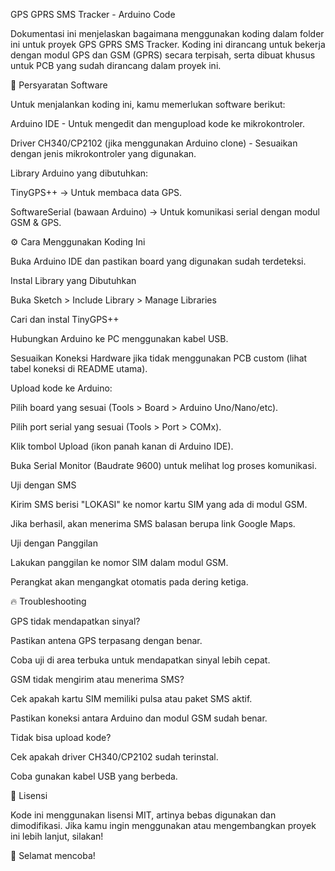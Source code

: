 GPS GPRS SMS Tracker - Arduino Code

Dokumentasi ini menjelaskan bagaimana menggunakan koding dalam folder ini untuk proyek GPS GPRS SMS Tracker. Koding ini dirancang untuk bekerja dengan modul GPS dan GSM (GPRS) secara terpisah, serta dibuat khusus untuk PCB yang sudah dirancang dalam proyek ini.

📌 Persyaratan Software

Untuk menjalankan koding ini, kamu memerlukan software berikut:

Arduino IDE - Untuk mengedit dan mengupload kode ke mikrokontroler.

Driver CH340/CP2102 (jika menggunakan Arduino clone) - Sesuaikan dengan jenis mikrokontroler yang digunakan.

Library Arduino yang dibutuhkan:

TinyGPS++ → Untuk membaca data GPS.

SoftwareSerial (bawaan Arduino) → Untuk komunikasi serial dengan modul GSM & GPS.

⚙️ Cara Menggunakan Koding Ini

Buka Arduino IDE dan pastikan board yang digunakan sudah terdeteksi.

Instal Library yang Dibutuhkan

Buka Sketch > Include Library > Manage Libraries

Cari dan instal TinyGPS++

Hubungkan Arduino ke PC menggunakan kabel USB.

Sesuaikan Koneksi Hardware jika tidak menggunakan PCB custom (lihat tabel koneksi di README utama).

Upload kode ke Arduino:

Pilih board yang sesuai (Tools > Board > Arduino Uno/Nano/etc).

Pilih port serial yang sesuai (Tools > Port > COMx).

Klik tombol Upload (ikon panah kanan di Arduino IDE).

Buka Serial Monitor (Baudrate 9600) untuk melihat log proses komunikasi.

Uji dengan SMS

Kirim SMS berisi "LOKASI" ke nomor kartu SIM yang ada di modul GSM.

Jika berhasil, akan menerima SMS balasan berupa link Google Maps.

Uji dengan Panggilan

Lakukan panggilan ke nomor SIM dalam modul GSM.

Perangkat akan mengangkat otomatis pada dering ketiga.

🔥 Troubleshooting

GPS tidak mendapatkan sinyal?

Pastikan antena GPS terpasang dengan benar.

Coba uji di area terbuka untuk mendapatkan sinyal lebih cepat.

GSM tidak mengirim atau menerima SMS?

Cek apakah kartu SIM memiliki pulsa atau paket SMS aktif.

Pastikan koneksi antara Arduino dan modul GSM sudah benar.

Tidak bisa upload kode?

Cek apakah driver CH340/CP2102 sudah terinstal.

Coba gunakan kabel USB yang berbeda.

📜 Lisensi

Kode ini menggunakan lisensi MIT, artinya bebas digunakan dan dimodifikasi. Jika kamu ingin menggunakan atau mengembangkan proyek ini lebih lanjut, silakan!

🚀 Selamat mencoba!
